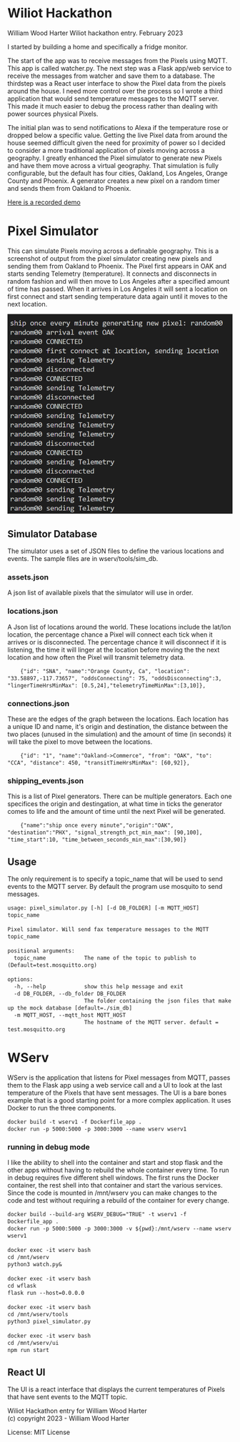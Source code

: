 
# Wiliot Hackathon

William Wood Harter Wiliot hackathon entry. February 2023

I started by building a home and specifically a fridge monitor.

The start of the app was to receive messages from the Pixels using MQTT. This app is called watcher.py. The next step was a Flask app/web service to receive the messages from watcher and save them to a database. The thirdstep was a React user interface to show the Pixel data from the pixels around the house. I need more control over the process so I wrote a third application that would send temperature messages to the MQTT server. This made it much easier to debug the process rather than dealing with power sources physical Pixels.

The initial plan was to send notifications to Alexa if the temperature rose or dropped below a specific value. Getting the live Pixel data from around the house seemed difficult given the need for proximity of power so I decided to consider a more traditional application of pixels moving across a geography. I greatly enhanced the Pixel simulator to generate new Pixels and have them move across a virtual geography.  That simulation is fully configurable, but the default has four cities, Oakland, Los Angeles, Orange County and Phoenix.  A generator creates a new pixel on a random timer and sends them from Oakland to Phoenix.

[Here is a recorded demo](https://1drv.ms/v/s!AtCZrBKyeDC_mLkfboP8bkl7HEGhzA?e=6G1pwi)

# Pixel Simulator

This can simulate Pixels moving across a definable geography. This is a screenshot of output from the pixel simulator creating new pixels and sending them from Oakland to Phoenix. The Pixel first appears in OAK and starts sending Telemetry (temperature). It connects and disconnects in random fashion and will then move to Los Angeles after a specified amount of time has passed. When it arrives in Los Angeles it will sent a location on first connect and start sending temperature data again until it moves to the next location.

![alt text](./images/pixel_gen_screenshot1.png "Pixel Gen Screenshot")


## Simulator Database

The simulator uses a set of JSON files to define the various locations and events. The sample files are in wserv/tools/sim_db.

### assets.json
A json list of available pixels that the simulator will  use in order.

### locations.json
A Json list of locations around the world.  These locations include the lat/lon location, the percentage chance a Pixel will connect each tick when it arrives or is disconnected.  The percentage chance it will disconnect if it is listening, the time it will linger at the location before moving the the next location and how often the Pixel will transmit telemetry data.
```
    {"id": "SNA", "name":"Orange County, Ca", "location": "33.58897,-117.73657", "oddsConnecting": 75, "oddsDisconnecting":3, "lingerTimeHrsMinMax": [0.5,24],"telemetryTimeMinMax":[3,10]},
```

### connections.json
These are the edges of the graph between the locations. Each location has a unique ID and name, it's origin and destination, the distance between the two places (unused in the simulation) and the amount of time (in seconds) it will take the pixel to move between the locations.

```
    {"id": "1", "name":"Oakland->Commerce", "from": "OAK", "to": "CCA", "distance": 450, "transitTimeHrsMinMax": [60,92]},

```

### shipping_events.json
This is a list of Pixel generators.  There can be multiple generators.  Each one specifices the origin and destingation, at what time in ticks the generator comes to life and the amount of time until the next Pixel will be generated.

```
    {"name":"ship once every minute","origin":"OAK", "destination":"PHX", "signal_strength_pct_min_max": [90,100], "time_start":10, "time_between_seconds_min_max":[30,90]}

```

## Usage

The only requirement is to specify a topic_name that will be used to send events to the MQTT server. By default the program use mosquito to send messages.

```
usage: pixel_simulator.py [-h] [-d DB_FOLDER] [-m MQTT_HOST] topic_name

Pixel simulator. Will send fax temperature messages to the MQTT topic_name

positional arguments:
  topic_name            The name of the topic to publish to (Default=test.mosquitto.org)

options:
  -h, --help            show this help message and exit
  -d DB_FOLDER, --db_folder DB_FOLDER
                        The folder containing the json files that make up the mock database [default=./sim_db]
  -m MQTT_HOST, --mqtt_host MQTT_HOST
                        The hostname of the MQTT server. default = test.mosquitto.org
```


# WServ

WServ is the application that listens for Pixel messages from MQTT, passes them to the Flask app using a web service call and a UI to look at the last temperature of the Pixels that have sent messages.  The UI is a bare bones example that is a good starting point for a more complex application. It uses Docker to run the three components.

```
docker build -t wserv1 -f Dockerfile_app .
docker run -p 5000:5000 -p 3000:3000 --name wserv wserv1

```


### running in debug mode
I like the ability to shell into the container and start and stop flask and the other apps without having to rebuild the whole container every time.  To run in debug requires five different shell windows. The first runs the Docker container, the rest shell into that container and start the various services.  Since the code is mounted in /mnt/wserv you can make changes to the code and test without requiring a rebuild of the container for every change.

```
docker build --build-arg WSERV_DEBUG="TRUE" -t wserv1 -f Dockerfile_app .
docker run -p 5000:5000 -p 3000:3000 -v ${pwd}:/mnt/wserv --name wserv wserv1

docker exec -it wserv bash
cd /mnt/wserv
python3 watch.py&

docker exec -it wserv bash
cd wflask
flask run --host=0.0.0.0

docker exec -it wserv bash
cd /mnt/wserv/tools
python3 pixel_simulator.py

docker exec -it wserv bash
cd /mnt/wserv/ui
npm run start

```

## React UI
The UI is a react interface that displays the current temperatures of Pixels that have sent events to the MQTT topic.


Wiliot Hackathon entry for William Wood Harter<br/>
(c) copyright 2023 - William Wood Harter

License: MIT License
